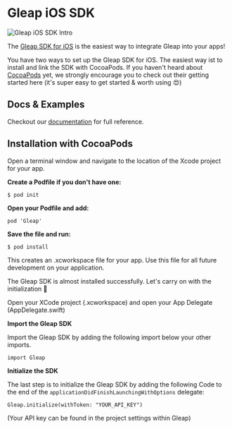 # Gleap iOS SDK

![Gleap iOS SDK Intro](https://raw.githubusercontent.com/GleapSDK/iOS-SDK/main/imgs/gleapheader.png)

The [Gleap SDK for iOS](https://www.gleap.io) is the easiest way to integrate Gleap into your apps!

You have two ways to set up the Gleap SDK for iOS. The easiest way ist to install and link the SDK with CocoaPods. If you haven't heard about [CocoaPods](https://cocoapods.org) yet, we strongly encourage you to check out their getting started here (it's super easy to get started & worth using 😍)

## Docs & Examples

Checkout our [documentation](https://docs.gleap.io/ios) for full reference.

## Installation with CocoaPods

Open a terminal window and navigate to the location of the Xcode project for your app.

**Create a Podfile if you don't have one:**

```
$ pod init
```

**Open your Podfile and add:**

```
pod 'Gleap'
```

**Save the file and run:**

```
$ pod install
```

This creates an .xcworkspace file for your app. Use this file for all future development on your application.

The Gleap SDK is almost installed successfully.
Let's carry on with the initialization 🎉

Open your XCode project (.xcworkspace) and open your App Delegate (AppDelegate.swift)


**Import the Gleap SDK**

Import the Gleap SDK by adding the following import below your other imports.

```
import Gleap
```

**Initialize the SDK**

The last step is to initialize the Gleap SDK by adding the following Code to the end of the ```applicationDidFinishLaunchingWithOptions``` delegate:

```
Gleap.initialize(withToken: "YOUR_API_KEY")
```

(Your API key can be found in the project settings within Gleap)
